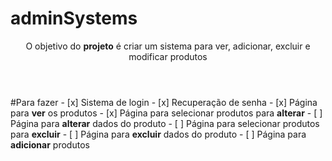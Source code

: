 # adminSystems
<header>
  <p>O objetivo do <b>projeto</b> é criar um sistema para ver, adicionar, excluir e modificar produtos</p>
</header>
<div>
#Para fazer
  - [x] Sistema de login
  - [x] Recuperação de senha
  - [x] Página para <b>ver</b> os produtos
  - [x] Página para selecionar produtos para <b>alterar</b>
    - [ ] Página para <b>alterar</b> dados do produto
  - [ ] Página para selecionar produtos para <b>excluir</b>
    - [ ] Página para <b>excluir</b> dados do produto
  - [ ] Página para <b>adicionar</b> produtos
</div>
